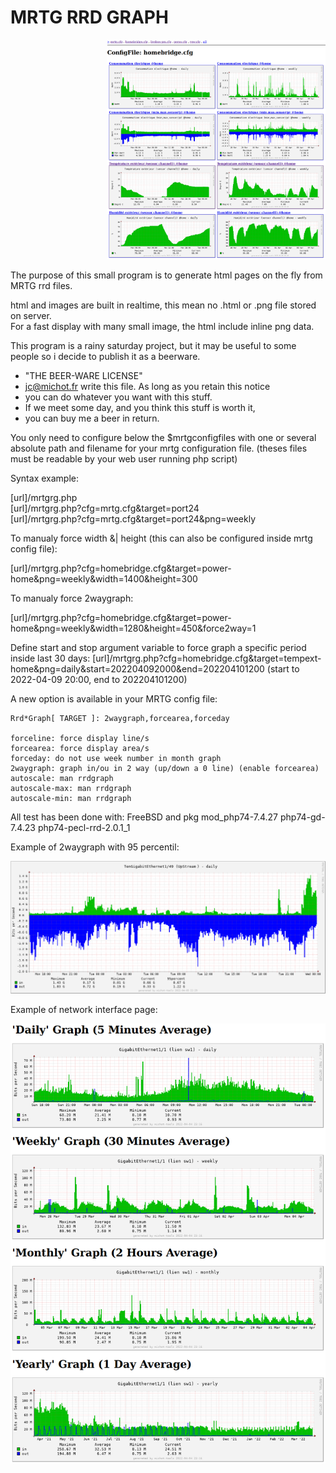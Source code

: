 <h1>MRTG RRD GRAPH</h1>
<p align="right">
  <img src="mrtgrg-sensor.png" width="350" title="sensor example">
</p>

The purpose of this small program is to generate html pages on the fly
from MRTG rrd files. 

html and images are built in realtime, this mean no .html or .png file
stored on server. <br>
For a fast display with many small image, the html 
include inline png data.

This program is a rainy saturday project, but it may be useful to some 
people so i decide to publish it as a beerware.

 * "THE BEER-WARE LICENSE" 
 * jc@michot.fr write this file. As long as you retain this notice 
 * you can do whatever you want with this stuff.
 * If we meet some day, and you think this stuff is worth it, 
 * you can buy me a beer in return.

You only need to configure below the $mrtgconfigfiles with one or
several absolute path and filename for your mrtg configuration file.
(theses files must be readable by your web user running php script)

Syntax example:

[url]/mrtgrg.php<br>
[url]/mrtgrg.php?cfg=mrtg.cfg&target=port24<br>
[url]/mrtgrg.php?cfg=mrtg.cfg&target=port24&png=weekly<br>

 To manualy force width &| height 
 (this can also be configured inside mrtg config file):
 
[url]/mrtgrg.php?cfg=homebridge.cfg&target=power-home&png=weekly&width=1400&height=300
 
 To manualy force 2waygraph:

[url]/mrtgrg.php?cfg=homebridge.cfg&target=power-home&png=weekly&width=1280&height=450&force2way=1

Define start and stop argument variable to force graph a specific period inside last 30 days:
[url]/mrtgrg.php?cfg=homebridge.cfg&target=tempext-home&png=daily&start=202204092000&end=202204101200
(start to 2022-04-09 20:00, end to 202204101200)

A new option is available in your MRTG config file:

    Rrd*Graph[ TARGET ]: 2waygraph,forcearea,forceday

    forceline: force display line/s
    forcearea: force display area/s
    forceday: do not use week number in month graph
    2waygraph: graph in/ou in 2 way (up/down a 0 line) (enable forcearea)
    autoscale: man rrdgraph
    autoscale-max: man rrdgraph
    autoscale-min: man rrdgraph
    
All test has been done with:
 FreeBSD and pkg mod_php74-7.4.27 php74-gd-7.4.23 php74-pecl-rrd-2.0.1_1

Example of 2waygraph with 95 percentil:
<p align="center">
  <img src="2waygraph.png" width="850" title="network interface example">
</p>

Example of network interface page:
<p align="center">
  <img src="mrtgrg-inout-ge.png" width="850" title="network interface example">
</p>

